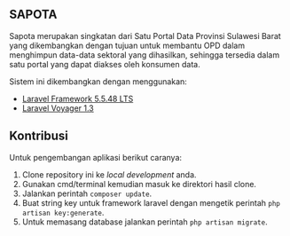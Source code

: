 ## SAPOTA

Sapota merupakan singkatan dari Satu Portal Data Provinsi Sulawesi Barat yang dikembangkan dengan tujuan untuk membantu OPD dalam menghimpun
data-data sektoral yang dihasilkan, sehingga tersedia dalam satu portal yang dapat diakses oleh konsumen data.

Sistem ini dikembangkan dengan menggunakan:
- [Laravel Framework 5.5.48 LTS](https://laravel.com/docs/5.5)
- [Laravel Voyager 1.3](https://voyager.devdojo.com/)

## Kontribusi

Untuk pengembangan aplikasi berikut caranya:
1. Clone repository ini ke *local development* anda.
2. Gunakan cmd/terminal kemudian masuk ke direktori hasil clone.
3. Jalankan perintah `composer update`.
4. Buat string key untuk framework laravel dengan mengetik perintah `php artisan key:generate`.
5. Untuk memasang database jalankan perintah `php artisan migrate`.
